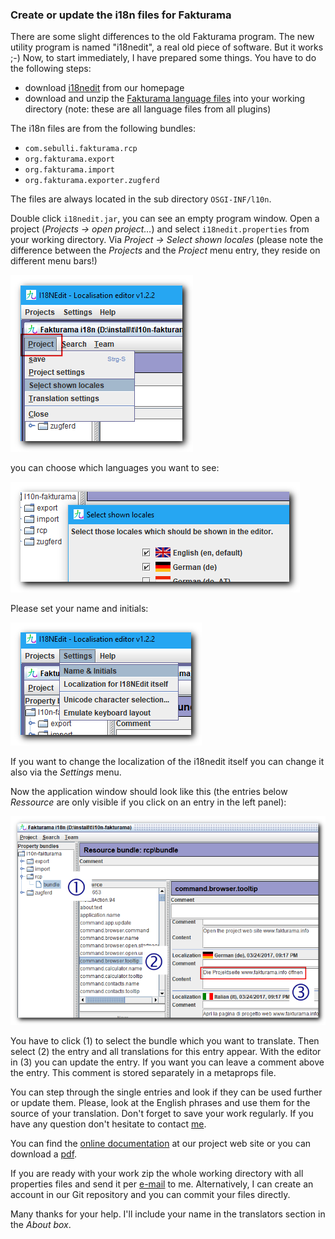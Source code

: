 ### Create or update the i18n files for Fakturama

There are some slight differences to the old Fakturama program.  The new utility program is named "i18nedit", a real old piece of software. But it works ;-) Now, to start immediately, I have prepared some things. You have to do the following steps:

* download [i18nedit](http://files.fakturama.info/dev/i18nedit.jar) from our homepage
* download and unzip the [Fakturama language files](http://files.fakturama.info/dev/current_i18n-fakturama.zip) into your working directory (note: these are all language files from all plugins)

The i18n files are from the following bundles:

* `com.sebulli.fakturama.rcp`
* `org.fakturama.export`
* `org.fakturama.import`
* `org.fakturama.exporter.zugferd`

The files are always located in the sub directory `OSGI-INF/l10n`.

Double click ``i18nedit.jar``, you can see an empty program window. Open a project (_Projects &rarr; open project&hellip;_) and select `i18nedit.properties` from your working directory. Via _Project &rarr; Select shown locales_ (please note the difference between the _Projects_ and the _Project_ menu entry, they reside on different menu bars!)

![](images/i18nedit_select_locales.png)

you can choose which languages you want to see:

![](images/i18nedit_shown_locales.png)

Please set your name and initials:

![](images/i18nedit_setname.png)

If you want to change the localization of the i18nedit itself you can change it also via the _Settings_ menu.

Now the application window should look like this (the entries below _Ressource_ are only visible if you click on an entry in the left panel):

![](images/i18nedit_editor.png)

You have to click (1) to select the bundle which you want to translate. Then select (2) the entry and all translations for this entry appear. With the editor in (3) you can update the entry. If you want you can leave a comment above the entry. This comment is stored separately in a metaprops file.

You can step through the single entries and look if they can be used further or update them. Please, look at the English phrases and use them for the source of your translation. Don't forget to save your work regularly. If you have any question don't hesitate to contact [me](mailto:ralf.heydenreich@fakturama.info). 

You can find the [online documentation](http://files.fakturama.info/dev/i18nedit-help/onepagehtml) at our project web site or you can download a [pdf](http://files.fakturama.info/dev/I18NEdit.pdf). 

If you are ready with your work zip the whole working directory with all properties files and send it per [e-mail](mailto:ralf.heydenreich@fakturama.info) to me. Alternatively, I can create an account in our Git repository and you can commit your files directly.

Many thanks for your help. I'll include your name in the translators section in the _About box_.